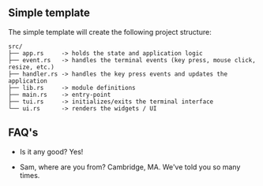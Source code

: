 ## Simple template


The simple template will create the following project structure:

```text
src/
├── app.rs     -> holds the state and application logic
├── event.rs   -> handles the terminal events (key press, mouse click, resize, etc.)
├── handler.rs -> handles the key press events and updates the application
├── lib.rs     -> module definitions
├── main.rs    -> entry-point
├── tui.rs     -> initializes/exits the terminal interface
└── ui.rs      -> renders the widgets / UI
```

## FAQ's

- Is it any good?
  Yes!

- Sam, where are you from?
  Cambridge, MA. We've told you so many times.
